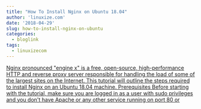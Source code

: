 ```yaml
---
title: "How To Install Nginx on Ubuntu 18.04"
author: 'linuxize.com'
date: '2018-04-29'
slug: how-to-install-nginx-on-ubuntu
categories:
  - bloglink
tags:
  - linuxizecom
---
```


[Nginx pronounced "engine x" is a free, open-source, high-performance HTTP and reverse proxy server responsible for handling the load of some of the largest sites on the Internet. This tutorial will outline the steps required to install Nginx on an Ubuntu 18.04 machine. Prerequisites Before starting with the tutorial, make sure you are logged in as a user with sudo privileges and you don't have Apache or any other service running on port 80 or<i class="fas fa-external-link-alt"></i>](https://linuxize.com/post/how-to-install-nginx-on-ubuntu-18-04/)

